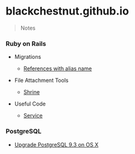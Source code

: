 # blackchestnut.github.io

> Notes

### Ruby on Rails

- Migrations
  - [References with alias name](https://github.com/blackchestnut/blackchestnut.github.io/issues/3)

- File Attachment Tools
  - [Shrine](https://github.com/blackchestnut/blackchestnut.github.io/issues/1)
  
- Useful Code
  - [Service](https://github.com/blackchestnut/blackchestnut.github.io/issues/2)
  
### PostgreSQL

- [Upgrade PostgreSQL 9.3 on OS X](https://github.com/blackchestnut/blackchestnut.github.io/issues/4)
